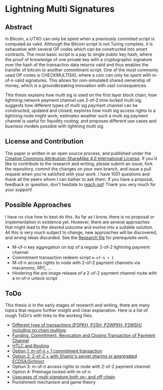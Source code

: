 # Lightning Multi Signatures

## Abstract

In Bitcoin, a UTXO can only be spent when a previously commited script is computed as valid. Although the Bitcoin script is not Turing complete, it is exhaustive with several OP codes which can be constructed into smart contracts. The most basic script is a pay to single public key hash, where the proof of knowledge of one private key with a cryptographic signature over the hash of the transaction data returns valid and thus enables the transfer of bitcoin to another commitment script. One of the most commonly used OP codes is CHECKMULTISIG, where a coin can only be spent with m-of-n valid signatures. This allows for non-simulated shared ownership of money, which is a groundbreaking innovation with vast consequences.

This thesis explains how multi sig is used on the first layer block chain; how lightning network payment channel use 2-of-2 time locked multi sig; suggests how different types of multi sig payment channel can be constructed, updated and closed; explores how multi sig access rights to a lightning node might work; estimates weather such a multi sig payment channel is useful for liquidity routing; and proposes different use cases and business models possible with lightning multi sig.

## License and Contribution

The paper is written in an open source process, and published under the [Creative Commons Attribution-ShareAlike 4.0 International License](https://creativecommons.org/licenses/by/4.0/legalcode). If you'd like to contribute to the research and writing, please submit an issue, fork the repository, commit the changes on your own branch, and issue a pull request when you're satisfied with your work. I have 1001 questions and thank all the peers whom I can bather to ask them. If you have a proposal, feedback or question, don't hesitate to [reach out](/https://towardsliberty.com/contact)! Thank you very much for your support!

## Possible Approaches

I have no clue how to best do this. As far as I know, there is no proposal or implementation in existence yet. However, there are several approaches that might lead to the desired outcome and evolve into a suitable solution. All this is very much subject to change, new approaches will be discovered, and wrong ideas discarded. See the [Research file](/Research.asciidoc) for prerequisite work.

* M-of-n key aggregation on top of a regular 2-of-2 lightning payment channel
* Commitment transaction redeem script `m-of-n + 1`
* M-of-n access rights to node with 2-of-2 payment channels via macaroons, RPC, ...
* Hindering the pre image release of a 2-of-2 payment channel route with a m-of-n unlock script

## ToDo

This thesis is in the early stages of research and writing, there are many topics that require further insight and clear explanation. Here is a list of rough ToDo's with links to the working files.

* [Different type of transactions [P2PKH, P2SH, P2WPKH, P2WSH] including on chain multisig](/Transaction.asciidoc)
* [Funding, Commitment, Revocation and Closing Transaction of Payment Channel](/PaymentChannel.asciidoc)
* [HTLC and Routing](/Routing.asciidoc)
* [Option 1: m-of-n + 1 commitment transaction](/LightningMultiSigTransaction.asciidoc)
* [Option 2: 2-of-2 + with Shamir's secret sharing or aggregated ECDSA/Schnorr](/LightningMultiSigTransaction.asciidoc)
* Option 3: m-of-n access rights to node with 2-of-2 payment channel
* Option 4: Preimage locked with m-of-n
* [Usecases of multi signature both on- and off-chain](/UseCase.asciidoc)
* Punishment mechanism and game theory